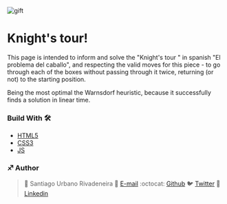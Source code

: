 ![gift](https://user-images.githubusercontent.com/60886336/176092448-5791a2ad-e7fd-4d3f-8a74-10c0b4cef27c.gif)
# Knight's tour!

This page is intended to inform and solve the "Knight's tour
" in spanish "El problema del caballo", and respecting the valid moves for this piece - to go through each of the boxes without passing through it twice, returning (or not) to the starting position. 

Being the most optimal the Warnsdorf heuristic, because it successfully finds a solution in linear time.

### Build With 🛠️ 
* [HTML5](https://developer.mozilla.org/en-US/docs/Glossary/HTML5)
* [CSS3](https://developer.mozilla.org/en-US/docs/Web/CSS)
* [JS](https://developer.mozilla.org/en-US/docs/Web/JavaScript)


### :sagittarius: Author
> :man: Santiago Urbano Rivadeneira
> :e-mail: [E-mail](dsanturban@gmail.com)
> :octocat: [Github](https://github.com/sanurb)
> :bird: [Twitter](https://twitter.com/dsanturban)
> :blue_book: [Linkedin](https://www.linkedin.com/in/sanurb)
